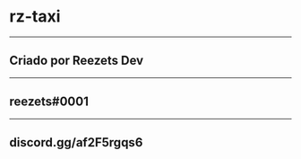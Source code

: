 # rz-taxi

---------------------
Criado por Reezets Dev
---------------------

---------------------
reezets#0001
---------------------

---------------------
discord.gg/af2F5rgqs6
---------------------
